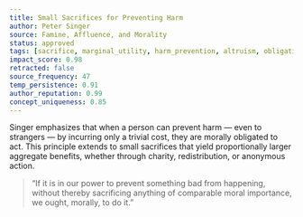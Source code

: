 ```yaml
---
title: Small Sacrifices for Preventing Harm
author: Peter Singer
source: Famine, Affluence, and Morality
status: approved
tags: [sacrifice, marginal_utility, harm_prevention, altruism, obligation]
impact_score: 0.98
retracted: false
source_frequency: 47
temp_persistence: 0.91
author_reputation: 0.99
concept_uniqueness: 0.85
---
```


Singer emphasizes that when a person can prevent harm — even to strangers — by incurring only a trivial cost, they are morally obligated to act. This principle extends to small sacrifices that yield proportionally larger aggregate benefits, whether through charity, redistribution, or anonymous action.

> “If it is in our power to prevent something bad from happening, without thereby sacrificing anything of comparable moral importance, we ought, morally, to do it.”